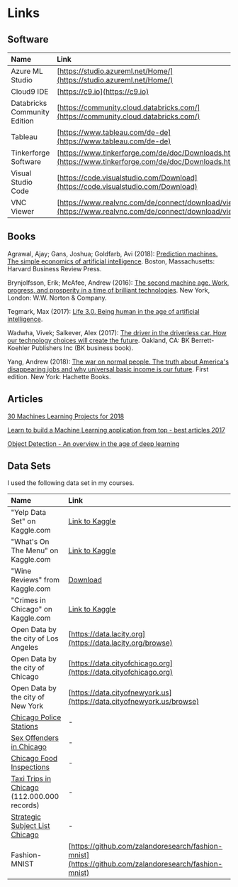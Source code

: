 # Links

## Software

| **Name** | **Link** |
| :--- | :--- |
| Azure ML Studio | [https://studio.azureml.net/Home/](https://studio.azureml.net/Home/) |
| Cloud9 IDE | [https://c9.io](https://c9.io) |
| Databricks Community Edition | [https://community.cloud.databricks.com/](https://community.cloud.databricks.com/) |
| Tableau | [https://www.tableau.com/de-de](https://www.tableau.com/de-de) |
| Tinkerforge Software | [https://www.tinkerforge.com/de/doc/Downloads.html](https://www.tinkerforge.com/de/doc/Downloads.html) |
| Visual Studio Code | [https://code.visualstudio.com/Download](https://code.visualstudio.com/Download) |
| VNC Viewer | [https://www.realvnc.com/de/connect/download/viewer/](https://www.realvnc.com/de/connect/download/viewer/) |

## Books

Agrawal, Ajay; Gans, Joshua; Goldfarb, Avi \(2018\): [Prediction machines. The simple economics of artificial intelligence](https://www.google.com/url?q=https%3A%2F%2Fwww.amazon.de%2FPrediction-Machines-Economics-Artificial-Intelligence-ebook%2Fdp%2FB075GXJPFS&sa=D&sntz=1&usg=AFQjCNEnHzQxas-w5rGGCZZ4z8B1fUJ8_g). Boston, Massachusetts: Harvard Business Review Press.

Brynjolfsson, Erik; McAfee, Andrew \(2016\): [The second machine age. Work, progress, and prosperity in a time of brilliant technologies](https://www.google.com/url?q=https%3A%2F%2Fwww.amazon.de%2FSecond-Machine-Age-Prosperity-Technologies-ebook%2Fdp%2FB00D97HPQI&sa=D&sntz=1&usg=AFQjCNHaN0yHG8tW0q6bBpWsTnm_4vkx1Q). New York, London: W.W. Norton & Company.

Tegmark, Max \(2017\): [Life 3.0. Being human in the age of artificial intelligence](https://www.google.com/url?q=https%3A%2F%2Fwww.amazon.de%2FLife-3-0-Being-Artificial-Intelligence%2Fdp%2F024123719X&sa=D&sntz=1&usg=AFQjCNH2liFgVpbCIoVfE0PP88wgtbnffw).

Wadwha, Vivek; Salkever, Alex \(2017\): [The driver in the driverless car. How our technology choices will create the future](https://www.google.com/url?q=https%3A%2F%2Fwww.amazon.de%2Fgp%2Fproduct%2FB01N4GGCUS&sa=D&sntz=1&usg=AFQjCNFqcLSeFqRWJoVUeaYKeVm6QyWsbQ). Oakland, CA: BK Berrett-Koehler Publishers Inc \(BK business book\).

Yang, Andrew \(2018\): [The war on normal people. The truth about America's disappearing jobs and why universal basic income is our future](https://www.google.com/url?q=https%3A%2F%2Fwww.amazon.de%2FWar-Normal-People-Disappearing-Universal-ebook%2Fdp%2FB075D8DQMY&sa=D&sntz=1&usg=AFQjCNEsmIKuLjQ1KmkrVTq0PwW6zSJ3Dw). First edition. New York: Hachette Books.

## Articles

[30 Machines Learning Projects for 2018](https://medium.mybridge.co/30-amazing-machine-learning-projects-for-the-past-year-v-2018-b853b8621ac7) 

[Learn to build a Machine Learning application from top - best articles 2017](https://medium.mybridge.co/learn-to-build-a-machine-learning-application-from-top-articles-of-2017-cdd5638453fc)

[Object Detection - An overview in the age of deep learning](https://tryolabs.com/blog/2017/08/30/object-detection-an-overview-in-the-age-of-deep-learning/)

## Data Sets

I used the following data set in my courses.

| **Name** | **Link** |
| :--- | :--- |
| "Yelp Data Set" on Kaggle.com | [Link to Kaggle](https://www.kaggle.com/yelp-dataset/yelp-dataset) |
| "What's On The Menu" on Kaggle.com | [Link to Kaggle](https://www.kaggle.com/nypl/whats-on-the-menu) |
| "Wine Reviews" from Kaggle.com | [Download](https://s3.amazonaws.com/nicolas.meseth/data+sets/winemag-data.zip) |
| "Crimes in Chicago" on Kaggle.com | [Link to Kaggle](https://www.kaggle.com/currie32/crimes-in-chicago) |
| Open Data by the city of Los Angeles | [https://data.lacity.org](https://data.lacity.org/browse) |
| Open Data by the city of Chicago | [https://data.cityofchicago.org](https://data.cityofchicago.org) |
| Open Data by the city of New York | [https://data.cityofnewyork.us](https://data.cityofnewyork.us/browse) |
| [Chicago Police Stations](https://data.cityofchicago.org/Public-Safety/Police-Stations/z8bn-74gv) | - |
| [Sex Offenders in Chicago](https://data.cityofchicago.org/Public-Safety/Sex-Offenders/vc9r-bqvy) | - |
| [Chicago Food Inspections](https://data.cityofchicago.org/Health-Human-Services/Food-Inspections/4ijn-s7e5) | - |
| [Taxi Trips in Chicago](https://data.cityofchicago.org/Transportation/Taxi-Trips/wrvz-psew) \(112.000.000 records\) | - |
| [Strategic Subject List Chicago](https://data.cityofchicago.org/Public-Safety/Strategic-Subject-List/4aki-r3np) | - |
| Fashion-MNIST | [https://github.com/zalandoresearch/fashion-mnist](https://github.com/zalandoresearch/fashion-mnist) |

